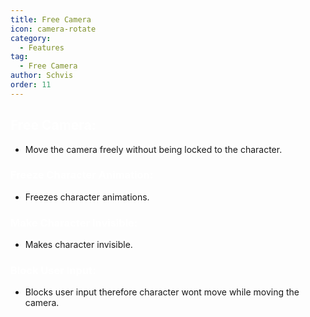```yaml
---
title: Free Camera
icon: camera-rotate
category:
  - Features
tag:
  - Free Camera
author: Schvis
order: 11
---
```


## <span style='color:white;'>Free Camera:</span>
- Move the camera freely without being locked to the character.
### <span style='color:white;'>Freeze Character Animation:</span>
- Freezes character animations.
### <span style='color:white;'>Make Character Invisible:</span>
- Makes character invisible.
### <span style='color:white;'>Block User Input:</span>
- Blocks user input therefore character wont move while moving the camera.